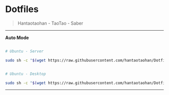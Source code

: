 # Dotfiles

> Hantaotaohan - TaoTao - Saber

----

**Auto Mode**



```bash

# Ubuntu - Server

sudo sh -c "$(wget https://raw.githubusercontent.com/hantaotaohan/Dotfiles/master/install/run_server.sh -O -)"


# Ubuntu - Desktop

sudo sh -c "$(wget https://raw.githubusercontent.com/hantaotaohan/Dotfiles/master/install/run_desktop.sh -O -)"
```

----
